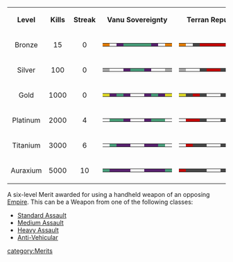 <table>
<tbody>
<tr class="odd">
<td style="text-align: center;"><p><b>Level</b></p></td>
<td style="text-align: center;"><p><b>Kills</b></p></td>
<td style="text-align: center;"><p><b>Streak</b></p></td>
<td style="text-align: center;"><p><b>Vanu Sovereignty</b></p></td>
<td style="text-align: center;"><p><b>Terran Republic</b></p></td>
<td style="text-align: center;"><p><b>New Conglomerate</b></p></td>
</tr>
<tr class="even">
<td style="text-align: center;"><p>Bronze</p></td>
<td style="text-align: center;"><p>15</p></td>
<td style="text-align: center;"><p>0</p></td>
<td style="text-align: center;"><table class="bigmerit">
<tr>
<td bgcolor="#E27D00">
</td>
<td bgcolor="#ffffff">
</td>
<td bgcolor="#57216D">
</td>
<td bgcolor="#489D76">
</td>
<td bgcolor="#489C7A">
</td>
<td bgcolor="#489C7A">
</td>
<td bgcolor="#489D76">
</td>
<td bgcolor="#57216D">
</td>
<td bgcolor="#ffffff">
</td>
<td bgcolor="#E27D00">
</td>
</tr>
</table></td>
<td style="text-align: center;"><table class="bigmerit">
<tr>
<td bgcolor="#E27D00">
</td>
<td bgcolor="#ffffff">
</td>
<td bgcolor="#474747">
</td>
<td bgcolor="#C40807">
</td>
<td bgcolor="#C40807">
</td>
<td bgcolor="#C40807">
</td>
<td bgcolor="#C40807">
</td>
<td bgcolor="#474747">
</td>
<td bgcolor="#ffffff">
</td>
<td bgcolor="#E27D00">
</td>
</tr>
</table></td>
<td style="text-align: center;"><table class="bigmerit">
<tr>
<td bgcolor="#E27D00">
</td>
<td bgcolor="#ffffff">
</td>
<td bgcolor="#0814C8">
</td>
<td bgcolor="#DFA915">
</td>
<td bgcolor="#DFA915">
</td>
<td bgcolor="#DFA915">
</td>
<td bgcolor="#DFA915">
</td>
<td bgcolor="#0814C8">
</td>
<td bgcolor="#ffffff">
</td>
<td bgcolor="#E27D00">
</td>
</tr>
</table></td>
</tr>
<tr class="odd">
<td style="text-align: center;"><p>Silver</p></td>
<td style="text-align: center;"><p>100</p></td>
<td style="text-align: center;"><p>0</p></td>
<td style="text-align: center;"><table class="bigmerit">
<tr>
<td bgcolor="#AAAAAA">
</td>
<td bgcolor="#ffffff">
</td>
<td bgcolor="#ffffff">
</td>
<td bgcolor="#57216D">
</td>
<td bgcolor="#489C7A">
</td>
<td bgcolor="#489C7A">
</td>
<td bgcolor="#57216D">
</td>
<td bgcolor="#ffffff">
</td>
<td bgcolor="#ffffff">
</td>
<td bgcolor="#AAAAAA">
</td>
</tr>
</table></td>
<td style="text-align: center;"><table class="bigmerit">
<tr>
<td bgcolor="#AAAAAA">
</td>
<td bgcolor="#ffffff">
</td>
<td bgcolor="#ffffff">
</td>
<td bgcolor="#474747">
</td>
<td bgcolor="#C40807">
</td>
<td bgcolor="#C40807">
</td>
<td bgcolor="#474747">
</td>
<td bgcolor="#ffffff">
</td>
<td bgcolor="#ffffff">
</td>
<td bgcolor="#AAAAAA">
</td>
</tr>
</table></td>
<td style="text-align: center;"><table class="bigmerit">
<tr>
<td bgcolor="#AAAAAA">
</td>
<td bgcolor="#ffffff">
</td>
<td bgcolor="#ffffff">
</td>
<td bgcolor="#0814C8">
</td>
<td bgcolor="#DFA915">
</td>
<td bgcolor="#DFA915">
</td>
<td bgcolor="#0814C8">
</td>
<td bgcolor="#ffffff">
</td>
<td bgcolor="#ffffff">
</td>
<td bgcolor="#AAAAAA">
</td>
</tr>
</table></td>
</tr>
<tr class="even">
<td style="text-align: center;"><p>Gold</p></td>
<td style="text-align: center;"><p>1000</p></td>
<td style="text-align: center;"><p>0</p></td>
<td style="text-align: center;"><table class="bigmerit">
<td bgcolor="#DFD928">
</td>
<td bgcolor="#57216D">
</td>
<td bgcolor="#489C7A">
</td>
<td bgcolor="#57216D">
</td>
<td bgcolor="#ffffff">
</td>
<td bgcolor="#ffffff">
</td>
<td bgcolor="#57216D">
</td>
<td bgcolor="#489C7A">
</td>
<td bgcolor="#57216D">
</td>
<td bgcolor="#DFD928">
</td>
</table></td>
<td style="text-align: center;"><table class="bigmerit">
<td bgcolor="#DFD928">
</td>
<td bgcolor="#474747">
</td>
<td bgcolor="#C40807">
</td>
<td bgcolor="#474747">
</td>
<td bgcolor="#ffffff">
</td>
<td bgcolor="#ffffff">
</td>
<td bgcolor="#474747">
</td>
<td bgcolor="#C40807">
</td>
<td bgcolor="#474747">
</td>
<td bgcolor="#DFD928">
</td>
</table></td>
<td style="text-align: center;"><table class="bigmerit">
<td bgcolor="#DFD928">
</td>
<td bgcolor="#0814C8">
</td>
<td bgcolor="#DFA915">
</td>
<td bgcolor="#0814C8">
</td>
<td bgcolor="#ffffff">
</td>
<td bgcolor="#ffffff">
</td>
<td bgcolor="#0814C8">
</td>
<td bgcolor="#DFA915">
</td>
<td bgcolor="#0814C8">
</td>
<td bgcolor="#DFD928">
</td>
</table></td>
</tr>
<tr class="odd">
<td style="text-align: center;"><p>Platinum</p></td>
<td style="text-align: center;"><p>2000</p></td>
<td style="text-align: center;"><p>4</p></td>
<td style="text-align: center;"><table class="bigmerit">
<td bgcolor="#ffffff">
</td>
<td bgcolor="#489D76">
</td>
<td bgcolor="#489D76">
</td>
<td bgcolor="#57216D">
</td>
<td bgcolor="#ffffff">
</td>
<td bgcolor="#ffffff">
</td>
<td bgcolor="#57216D">
</td>
<td bgcolor="#489D76">
</td>
<td bgcolor="#489D76">
</td>
<td bgcolor="#ffffff">
</td>
</table></td>
<td style="text-align: center;"><table class="bigmerit">
<td bgcolor="#ffffff">
</td>
<td bgcolor="#C40807">
</td>
<td bgcolor="#C40807">
</td>
<td bgcolor="#474747">
</td>
<td bgcolor="#ffffff">
</td>
<td bgcolor="#ffffff">
</td>
<td bgcolor="#474747">
</td>
<td bgcolor="#C40807">
</td>
<td bgcolor="#C40807">
</td>
<td bgcolor="#ffffff">
</td>
</table></td>
<td style="text-align: center;"><table class="bigmerit">
<td bgcolor="#ffffff">
</td>
<td bgcolor="#DFA915">
</td>
<td bgcolor="#DFA915">
</td>
<td bgcolor="#0814C8">
</td>
<td bgcolor="#ffffff">
</td>
<td bgcolor="#ffffff">
</td>
<td bgcolor="#0814C8">
</td>
<td bgcolor="#DFA915">
</td>
<td bgcolor="#DFA915">
</td>
<td bgcolor="#ffffff">
</td>
</table></td>
</tr>
<tr class="even">
<td style="text-align: center;"><p>Titanium</p></td>
<td style="text-align: center;"><p>3000</p></td>
<td style="text-align: center;"><p>6</p></td>
<td style="text-align: center;"><table class="bigmerit">
<td bgcolor="#FFFFFF">
</td>
<td bgcolor="#489C7A">
</td>
<td bgcolor="#57216D">
</td>
<td bgcolor="#57216D">
</td>
<td bgcolor="#ffffff">
</td>
<td bgcolor="#ffffff">
</td>
<td bgcolor="#57216D">
</td>
<td bgcolor="#57216D">
</td>
<td bgcolor="#489C7A">
</td>
<td bgcolor="#FFFFFF">
</td>
</table></td>
<td style="text-align: center;"><table class="bigmerit">
<td bgcolor="#FFFFFF">
</td>
<td bgcolor="#C40807">
</td>
<td bgcolor="#474747">
</td>
<td bgcolor="#474747">
</td>
<td bgcolor="#ffffff">
</td>
<td bgcolor="#ffffff">
</td>
<td bgcolor="#474747">
</td>
<td bgcolor="#474747">
</td>
<td bgcolor="#C40807">
</td>
<td bgcolor="#FFFFFF">
</td>
</table></td>
<td style="text-align: center;"><table class="bigmerit">
<td bgcolor="#FFFFFF">
</td>
<td bgcolor="#DFA915">
</td>
<td bgcolor="#0814C8">
</td>
<td bgcolor="#0814C8">
</td>
<td bgcolor="#ffffff">
</td>
<td bgcolor="#ffffff">
</td>
<td bgcolor="#0814C8">
</td>
<td bgcolor="#0814C8">
</td>
<td bgcolor="#DFA915">
</td>
<td bgcolor="#FFFFFF">
</td>
</table></td>
</tr>
<tr class="odd">
<td style="text-align: center;"><p>Auraxium</p></td>
<td style="text-align: center;"><p>5000</p></td>
<td style="text-align: center;"><p>10</p></td>
<td style="text-align: center;"><table class="bigmerit">
<td bgcolor="#489C7A">
</td>
<td bgcolor="#57216D">
</td>
<td bgcolor="#57216D">
</td>
<td bgcolor="#57216D">
</td>
<td bgcolor="#ffffff">
</td>
<td bgcolor="#ffffff">
</td>
<td bgcolor="#57216D">
</td>
<td bgcolor="#57216D">
</td>
<td bgcolor="#57216D">
</td>
<td bgcolor="#489C7A">
</td>
</table></td>
<td style="text-align: center;"><table class="bigmerit">
<td bgcolor="#C40807">
</td>
<td bgcolor="#474747">
</td>
<td bgcolor="#474747">
</td>
<td bgcolor="#474747">
</td>
<td bgcolor="#ffffff">
</td>
<td bgcolor="#ffffff">
</td>
<td bgcolor="#474747">
</td>
<td bgcolor="#474747">
</td>
<td bgcolor="#474747">
</td>
<td bgcolor="#C40807">
</td>
</table></td>
<td style="text-align: center;"><table class="bigmerit">
<td bgcolor="#DFA915">
</td>
<td bgcolor="#0814C8">
</td>
<td bgcolor="#0814C8">
</td>
<td bgcolor="#0814C8">
</td>
<td bgcolor="#ffffff">
</td>
<td bgcolor="#ffffff">
</td>
<td bgcolor="#0814C8">
</td>
<td bgcolor="#0814C8">
</td>
<td bgcolor="#0814C8">
</td>
<td bgcolor="#DFA915">
</td>
</table></td>
</tr>
</tbody>
</table>

A six-level Merit awarded for using a handheld weapon of an opposing
[Empire](/Empire "wikilink").
This can be a Weapon from one of the following classes:

- [Standard Assault](/Standard_Assault "wikilink")
- [Medium Assault](/Medium_Assault "wikilink")
- [Heavy Assault](/Heavy_Assault "wikilink")
- [Anti-Vehicular](/Anti-Vehicular "wikilink")

[category:Merits](/category:Merits "wikilink")
